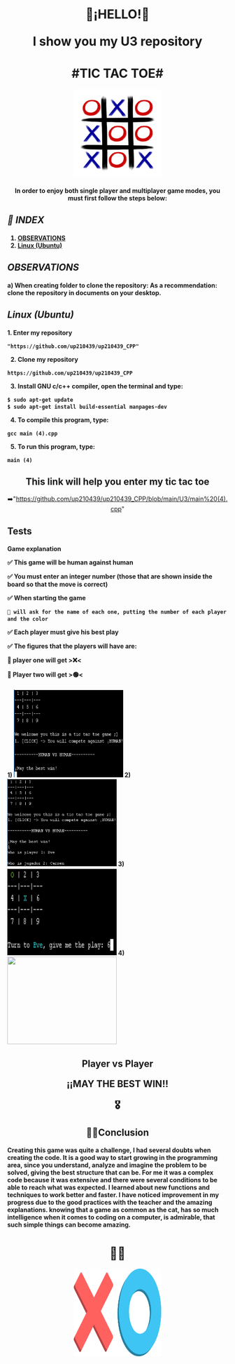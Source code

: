 <div align="center"> 
<h1>
👾¡HELLO!👾
 
I show you my U3 repository</h1>

<h1>
#TIC TAC TOE#</h1>
<img src= "https://github.com/up210439/up210439_CPP/blob/main/imagenes/GATO...png" height="200" width="200">

</div align="center">

<h4>

<div align="center"> 

In order to enjoy both single player and multiplayer game modes, you must first follow the steps below:

</div align="center">
</h4>

  
## _🤖 INDEX_ 
<h4>
 
1. [OBSERVATIONS](https://github.com/up210439/up210439_CPP/tree/main/U3#--OBSERVATIONS--)
2. [Linux (Ubuntu)](https://github.com/up210439/up210439_CPP/tree/main/U3#----Linux (Ubuntu))
</h4>

## _OBSERVATIONS_
<h4>
a) When creating folder to clone the repository: As a recommendation: clone the repository in documents on your desktop. 
</h4>

## _Linux (Ubuntu)_
<h4>
 1. Enter my repository 
  
~~~
"https://github.com/up210439/up210439_CPP"
~~~
  
2. Clone my repository
  
~~~
https://github.com/up210439/up210439_CPP
~~~

3. Install GNU c/c++ compiler, open the terminal and type:

~~~
$ sudo apt-get update
$ sudo apt-get install build-essential manpages-dev
~~~

4. To compile this program, type:

~~~
gcc main (4).cpp
~~~

5. To run this program, type:
   
~~~
main (4)
~~~
</h4>  
 
<div align="center">
<h2>This link will help you enter my tic tac toe</h2>
 
➡️"https://github.com/up210439/up210439_CPP/blob/main/U3/main%20(4).cpp"
</div align="center">

 ## __Tests__
<h4>
Game explanation
 
✅ This game will be human against human
 
✅ You must enter an integer number (those that are shown inside the board so that the move is correct)
 
✅ When starting the game
 
    🔸 will ask for the name of each one, putting the number of each player and the color
 
✅ Each player must give his best play
 
✅ The figures that the players will have are:
 
   🔸 player one will get >❌<
 
   🔸 Player two will get >🟢<


<h4> 
 1)
<img src= "https://github.com/up210439/up210439_CPP/blob/main/imagenes/2022-11-23.png" height="200" width="250"> 2)
<img src= "https://github.com/up210439/up210439_CPP/blob/main/imagenes/2022-11-23%20(2).png" height="200" width="250"> 3)
<img src= "https://github.com/up210439/up210439_CPP/blob/main/imagenes/2022-11-23%20(3).png" height="200" width="250"> 4)
<img src= "up210439_CPP/imagenes/Captura de pantalla 2022-11-23 a las 22.25.51.png" height="200" width="250">
 

</h4>
 
<div align="center">
<h2>Player vs Player
 
¡¡MAY THE BEST WIN!!
 
 🎖️
</h2>
</div align="center">

 <div align="center">

## __✍🏼Conclusion__

</div align="center">
 
<h4>
Creating this game was quite a challenge, I had several doubts when creating the code. It is a good way to start growing in the programming area, since you understand, analyze and imagine the problem to be solved, giving the best structure that can be.
For me it was a complex code because it was extensive and there were several conditions to be able to reach what was expected. I learned about new functions and techniques to work better and faster. I have noticed improvement in my progress due to the good practices with the teacher and the amazing explanations.
knowing that a game as common as the cat, has so much intelligence when it comes to coding on a computer, is admirable, that such simple things can become amazing.
 </h4>
 
 <div align="center">
 <h1>
👋🏼</h1>
<img src= "https://github.com/up210439/up210439_CPP/blob/main/imagenes/CRUZ%20O%20BOLITA.png" height="200" width="200">

</div align="center">
